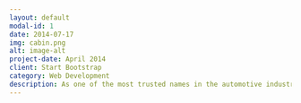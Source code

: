 ```yaml
---
layout: default
modal-id: 1
date: 2014-07-17
img: cabin.png
alt: image-alt
project-date: April 2014
client: Start Bootstrap
category: Web Development
description: As one of the most trusted names in the automotive industry, the Camry has consistently set the standard for midsize sedans, combining sleek design with advanced technology to deliver an exceptional driving experience.
---
```

